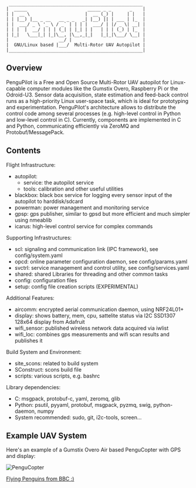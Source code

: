      ___________________________________________________
    |  _____                       _____ _ _       _    |
    | |  __ \                     |  __ (_) |     | |   |
    | | |__) |__ _ __   __ _ _   _| |__) || | ___ | |_  |
    | |  ___/ _ \ '_ \ / _` | | | |  ___/ | |/ _ \| __| |
    | | |  |  __/ | | | (_| | |_| | |   | | | (_) | |_  |
    | |_|   \___|_| |_|\__, |\__,_|_|   |_|_|\___/ \__| |
    |                   __/ |                           |
    |  GNU/Linux based |___/  Multi-Rotor UAV Autopilot |
    |___________________________________________________|


Overview
--------
PenguPilot is a Free and Open Source Multi-Rotor UAV autopilot for Linux-capable computer modules like the Gumstix Overo, Raspberry Pi or the Odroid-U3.
Sensor data acquisition, state estimation and feed-back control runs as a high-priority Linux user-space task, which is ideal for prototyping and experimentation.
PenguPilot's architecture allows to distribute the control code among several processes (e.g. high-level control in Python and low-level control in C).
Currently, components are implemented in C and Python, communicating efficiently via ZeroMQ and Protobuf/MessagePack.

Contents
--------
Flight Infrastructure:
- autopilot:
  - service: the autopilot service
  - tools: calibration and other useful utilities
- blackbox: black box service for logging every sensor input of the autopilot to harddisk/sdcard
- powerman: power management and monitoring service
- gpsp: gps publisher, similar to gpsd but more efficient and much simpler using nmeablib
- icarus: high-level control service for complex commands

Supporting Infrastructures:
- scl: signaling and communication link (IPC framework), see config/system.yaml
- opcd: online parameter configuration daemon, see config/params.yaml
- svctrl: service management and control utility, see config/services.yaml
- shared: shared Libraries for threading and other common tasks
- config: configuration files
- setup: config file creation scripts (EXPERIMENTAL)

Additional Features:
- aircomm: encrypted aerial communication daemon, using NRF24L01+
- display: shows battery, mem, cpu, sattelite status via I2C SSD1307 128x64 display from Adafruit
- wifi_sensor: published wireless network data acquired via iwlist
- wifi_loc: combines gps measurements and wifi scan results and publishes it

Build System and Environment:
- site_scons: related to build system
- SConstruct: scons build file
- scripts: various scripts, e.g. bashrc

Library dependencies:
- C: msgpack, protobuf-c, yaml, zeromq, glib
- Python: psutil, pyyaml, protobuf, msgpack, pyzmq, swig, python-daemon, numpy
- System recommended: sudo, git, i2c-tools, screen...

Example UAV System
------------------

Here's an example of a Gumstix Overo Air based PenguCopter with GPS and display:

![PenguCopter](https://raw.github.com/PenguPilot/PenguPilot/master/doc/GumstixCopter.jpg)

[Flying Penguins from BBC :)](https://www.youtube.com/watch?v=9dfWzp7rYR4)
